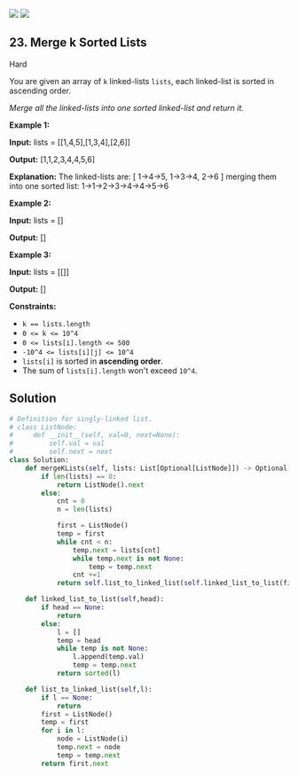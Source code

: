 [![](https://img.shields.io/github/stars/javadev/LeetCode-in-All?label=Stars&style=flat-square)](https://github.com/javadev/LeetCode-in-All)
[![](https://img.shields.io/github/forks/javadev/LeetCode-in-All?label=Fork%20me%20on%20GitHub%20&style=flat-square)](https://github.com/javadev/LeetCode-in-All/fork)

## 23\. Merge k Sorted Lists

Hard

You are given an array of `k` linked-lists `lists`, each linked-list is sorted in ascending order.

_Merge all the linked-lists into one sorted linked-list and return it._

**Example 1:**

**Input:** lists = \[\[1,4,5],[1,3,4],[2,6]]

**Output:** [1,1,2,3,4,4,5,6]

**Explanation:** The linked-lists are: [ 1->4->5, 1->3->4, 2->6 ] merging them into one sorted list: 1->1->2->3->4->4->5->6 

**Example 2:**

**Input:** lists = []

**Output:** [] 

**Example 3:**

**Input:** lists = \[\[]]

**Output:** [] 

**Constraints:**

*   `k == lists.length`
*   `0 <= k <= 10^4`
*   `0 <= lists[i].length <= 500`
*   `-10^4 <= lists[i][j] <= 10^4`
*   `lists[i]` is sorted in **ascending order**.
*   The sum of `lists[i].length` won't exceed `10^4`.



## Solution

```python
# Definition for singly-linked list.
# class ListNode:
#     def __init__(self, val=0, next=None):
#         self.val = val
#         self.next = next
class Solution:
    def mergeKLists(self, lists: List[Optional[ListNode]]) -> Optional[ListNode]:
        if len(lists) == 0:
            return ListNode().next
        else:
            cnt = 0
            n = len(lists)

            first = ListNode()
            temp = first
            while cnt < n:
                temp.next = lists[cnt]
                while temp.next is not None:
                    temp = temp.next
                cnt +=1
            return self.list_to_linked_list(self.linked_list_to_list(first.next))

    def linked_list_to_list(self,head):
        if head == None:
            return 
        else:
            l = []
            temp = head
            while temp is not None:
                l.append(temp.val)
                temp = temp.next
            return sorted(l)

    def list_to_linked_list(self,l):
        if l == None:
            return
        first = ListNode()
        temp = first
        for i in l:
            node = ListNode(i)
            temp.next = node
            temp = temp.next
        return first.next
```